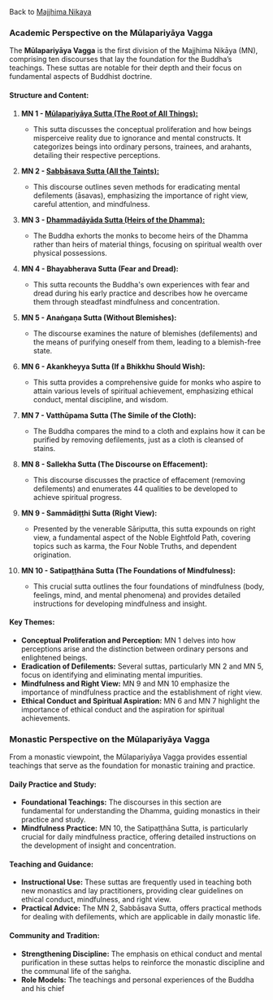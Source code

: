 Back to [Majjhima Nikaya](MajjhimaNikāya.md)

### Academic Perspective on the Mūlapariyāya Vagga

The **Mūlapariyāya Vagga** is the first division of the Majjhima Nikāya (MN), comprising ten discourses that lay the foundation for the Buddha’s teachings. These suttas are notable for their depth and their focus on fundamental aspects of Buddhist doctrine.

#### Structure and Content:

1. **MN 1 - [Mūlapariyāya Sutta (The Root of All Things):](MūlapariyāyaSutta.md)**
   - This sutta discusses the conceptual proliferation and how beings misperceive reality due to ignorance and mental constructs. It categorizes beings into ordinary persons, trainees, and arahants, detailing their respective perceptions.

2. **MN 2 - [Sabbāsava Sutta (All the Taints):](SabbāsavaSutta.md)**
   - This discourse outlines seven methods for eradicating mental defilements (āsavas), emphasizing the importance of right view, careful attention, and mindfulness.

3. **MN 3 - [Dhammadāyāda Sutta (Heirs of the Dhamma):](DhammadāyaSutta.md)**
   - The Buddha exhorts the monks to become heirs of the Dhamma rather than heirs of material things, focusing on spiritual wealth over physical possessions.

4. **MN 4 - Bhayabherava Sutta (Fear and Dread):**
   - This sutta recounts the Buddha's own experiences with fear and dread during his early practice and describes how he overcame them through steadfast mindfulness and concentration.

5. **MN 5 - Anaṅgaṇa Sutta (Without Blemishes):**
   - The discourse examines the nature of blemishes (defilements) and the means of purifying oneself from them, leading to a blemish-free state.

6. **MN 6 - Akankheyya Sutta (If a Bhikkhu Should Wish):**
   - This sutta provides a comprehensive guide for monks who aspire to attain various levels of spiritual achievement, emphasizing ethical conduct, mental discipline, and wisdom.

7. **MN 7 - Vatthūpama Sutta (The Simile of the Cloth):**
   - The Buddha compares the mind to a cloth and explains how it can be purified by removing defilements, just as a cloth is cleansed of stains.

8. **MN 8 - Sallekha Sutta (The Discourse on Effacement):**
   - This discourse discusses the practice of effacement (removing defilements) and enumerates 44 qualities to be developed to achieve spiritual progress.

9. **MN 9 - Sammādiṭṭhi Sutta (Right View):**
   - Presented by the venerable Sāriputta, this sutta expounds on right view, a fundamental aspect of the Noble Eightfold Path, covering topics such as karma, the Four Noble Truths, and dependent origination.

10. **MN 10 - Satipaṭṭhāna Sutta (The Foundations of Mindfulness):**
    - This crucial sutta outlines the four foundations of mindfulness (body, feelings, mind, and mental phenomena) and provides detailed instructions for developing mindfulness and insight.

#### Key Themes:

- **Conceptual Proliferation and Perception:** MN 1 delves into how perceptions arise and the distinction between ordinary persons and enlightened beings.
- **Eradication of Defilements:** Several suttas, particularly MN 2 and MN 5, focus on identifying and eliminating mental impurities.
- **Mindfulness and Right View:** MN 9 and MN 10 emphasize the importance of mindfulness practice and the establishment of right view.
- **Ethical Conduct and Spiritual Aspiration:** MN 6 and MN 7 highlight the importance of ethical conduct and the aspiration for spiritual achievements.

### Monastic Perspective on the Mūlapariyāya Vagga

From a monastic viewpoint, the Mūlapariyāya Vagga provides essential teachings that serve as the foundation for monastic training and practice.

#### Daily Practice and Study:

- **Foundational Teachings:** The discourses in this section are fundamental for understanding the Dhamma, guiding monastics in their practice and study.
- **Mindfulness Practice:** MN 10, the Satipaṭṭhāna Sutta, is particularly crucial for daily mindfulness practice, offering detailed instructions on the development of insight and concentration.

#### Teaching and Guidance:

- **Instructional Use:** These suttas are frequently used in teaching both new monastics and lay practitioners, providing clear guidelines on ethical conduct, mindfulness, and right view.
- **Practical Advice:** The MN 2, Sabbāsava Sutta, offers practical methods for dealing with defilements, which are applicable in daily monastic life.

#### Community and Tradition:

- **Strengthening Discipline:** The emphasis on ethical conduct and mental purification in these suttas helps to reinforce the monastic discipline and the communal life of the saṅgha.
- **Role Models:** The teachings and personal experiences of the Buddha and his chief

